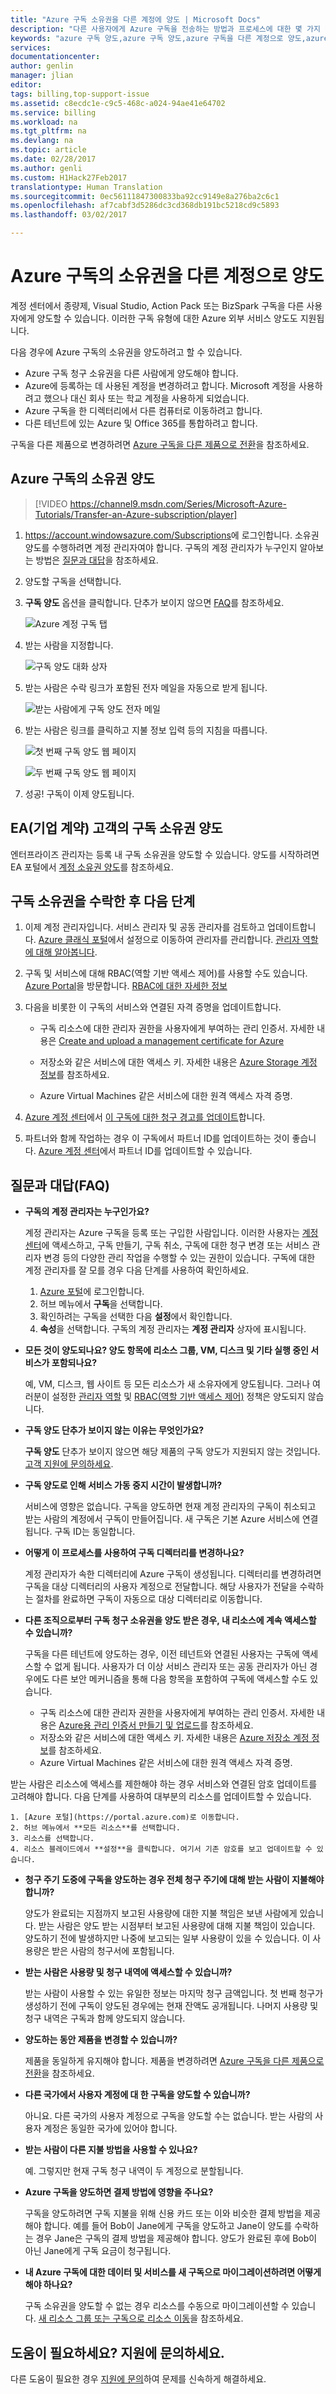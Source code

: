 ```yaml
---
title: "Azure 구독 소유권을 다른 계정에 양도 | Microsoft Docs"
description: "다른 사용자에게 Azure 구독을 전송하는 방법과 프로세스에 대한 몇 가지 질문과 대답(FAQ)을 제공합니다."
keywords: "azure 구독 양도,azure 구독 양도,azure 구독을 다른 계정으로 양도,azure 구독 소유자 변경,azure 구독을 다른 계정으로 양도"
services: 
documentationcenter: 
author: genlin
manager: jlian
editor: 
tags: billing,top-support-issue
ms.assetid: c8ecdc1e-c9c5-468c-a024-94ae41e64702
ms.service: billing
ms.workload: na
ms.tgt_pltfrm: na
ms.devlang: na
ms.topic: article
ms.date: 02/28/2017
ms.author: genli
ms.custom: H1Hack27Feb2017
translationtype: Human Translation
ms.sourcegitcommit: 0ec56111847300833ba92cc9149e8a276ba2c6c1
ms.openlocfilehash: af7cabf3d5286dc3cd368db191bc5218cd9c5893
ms.lasthandoff: 03/02/2017

---
```

# <a name="transfer-ownership-of-an-azure-subscription-to-another-account"></a>Azure 구독의 소유권을 다른 계정으로 양도

계정 센터에서 종량제, Visual Studio, Action Pack 또는 BizSpark 구독을 다른 사용자에게 양도할 수 있습니다. 이러한 구독 유형에 대한 Azure 외부 서비스 양도도 지원됩니다. 

다음 경우에 Azure 구독의 소유권을 양도하려고 할 수 있습니다.

* Azure 구독 청구 소유권을 다른 사람에게 양도해야 합니다.
* Azure에 등록하는 데 사용된 계정을 변경하려고 합니다. Microsoft 계정을 사용하려고 했으나 대신 회사 또는 학교 계정을 사용하게 되었습니다.
* Azure 구독을 한 디렉터리에서 다른 컴퓨터로 이동하려고 합니다.
* 다른 테넌트에 있는 Azure 및 Office 365를 통합하려고 합니다.

구독을 다른 제품으로 변경하려면 [Azure 구독을 다른 제품으로 전환](billing-how-to-switch-azure-offer.md)을 참조하세요. 

## <a name="transfer-ownership-of-an-azure-subscription"></a>Azure 구독의 소유권 양도
> [!VIDEO https://channel9.msdn.com/Series/Microsoft-Azure-Tutorials/Transfer-an-Azure-subscription/player]
>
>

1. <https://account.windowsazure.com/Subscriptions>에 로그인합니다. 소유권 양도를 수행하려면 계정 관리자여야 합니다. 구독의 계정 관리자가 누구인지 알아보는 방법은 [질문과 대답](#faq)을 참조하세요.

2. 양도할 구독을 선택합니다.

3. **구독 양도** 옵션을 클릭합니다. 단추가 보이지 않으면 [FAQ](#no-button)를 참조하세요.

   ![Azure 계정 구독 탭](./media/billing-subscription-transfer/image1.png)
4. 받는 사람을 지정합니다.

   ![구독 양도 대화 상자](./media/billing-subscription-transfer/image2.PNG)
5. 받는 사람은 수락 링크가 포함된 전자 메일을 자동으로 받게 됩니다.

   ![받는 사람에게 구독 양도 전자 메일](./media/billing-subscription-transfer/image3.png)
6. 받는 사람은 링크를 클릭하고 지불 정보 입력 등의 지침을 따릅니다.

   ![첫 번째 구독 양도 웹 페이지](./media/billing-subscription-transfer/image4.png)

   ![두 번째 구독 양도 웹 페이지](./media/billing-subscription-transfer/image5.png)
7. 성공! 구독이 이제 양도됩니다.

## <a name="transfer-subscription-ownership-for-enterprise-agreement-ea-customers"></a>EA(기업 계약) 고객의 구독 소유권 양도
엔터프라이즈 관리자는 등록 내 구독 소유권을 양도할 수 있습니다. 양도를 시작하려면 EA 포털에서 [계정 소유권 양도](https://ea.azure.com/helpdocs/changeAccountOwnerForASubscription)를 참조하세요.

## <a name="next-steps-after-accepting-ownership-of-a-subscription"></a>구독 소유권을 수락한 후 다음 단계
1. 이제 계정 관리자입니다. 서비스 관리자 및 공동 관리자를 검토하고 업데이트합니다. [Azure 클래식 포털](https://manage.windowsazure.com)에서 설정으로 이동하여 관리자를 관리합니다. [관리자 역할에 대해 알아봅니다](billing-add-change-azure-subscription-administrator.md).

2. 구독 및 서비스에 대해 RBAC(역할 기반 액세스 제어)를 사용할 수도 있습니다. [Azure Portal](https://portal.azure.com)을 방문합니다. [RBAC에 대한 자세한 정보](../active-directory/role-based-access-control-configure.md)

3. 다음을 비롯한 이 구독의 서비스와 연결된 자격 증명을 업데이트합니다.
   
   * 구독 리소스에 대한 관리자 권한을 사용자에게 부여하는 관리 인증서. 자세한 내용은 [Create and upload a management certificate for Azure](../cloud-services/cloud-services-certs-create.md)
   
   * 저장소와 같은 서비스에 대한 액세스 키. 자세한 내용은 [Azure Storage 계정 정보](../storage/storage-create-storage-account.md)를 참조하세요.
   
   * Azure Virtual Machines 같은 서비스에 대한 원격 액세스 자격 증명. 

4. [Azure 계정 센터](https://account.windowsazure.com/Subscriptions)에서 [이 구독에 대한 청구 경고를 업데이트](billing-set-up-alerts.md)합니다. 

5. 파트너와 함께 작업하는 경우 이 구독에서 파트너 ID를 업데이트하는 것이 좋습니다. [Azure 계정 센터](https://account.windowsazure.com/Subscriptions)에서 파트너 ID를 업데이트할 수 있습니다.

<a id="faq"></a>

## <a name="frequently-asked-questions-faq"></a>질문과 대답(FAQ)
* <a name="whoisaa"></a> **구독의 계정 관리자는 누구인가요?**

  계정 관리자는 Azure 구독을 등록 또는 구입한 사람입니다. 이러한 사용자는 [계정 센터](https://account.windowsazure.com/Home/Index)에 액세스하고, 구독 만들기, 구독 취소, 구독에 대한 청구 변경 또는 서비스 관리자 변경 등의 다양한 관리 작업을 수행할 수 있는 권한이 있습니다. 구독에 대한 계정 관리자를 잘 모를 경우 다음 단계를 사용하여 확인하세요.

  1. [Azure 포털](https://portal.azure.com)에 로그인합니다.
  2. 허브 메뉴에서 **구독**을 선택합니다.
  3. 확인하려는 구독을 선택한 다음 **설정**에서 확인합니다.
  4. **속성**을 선택합니다. 구독의 계정 관리자는 **계정 관리자** 상자에 표시됩니다.  

* **모든 것이 양도되나요? 양도 항목에 리소스 그룹, VM, 디스크 및 기타 실행 중인 서비스가 포함되나요?**

  예, VM, 디스크, 웹 사이트 등 모든 리소스가 새 소유자에게 양도됩니다. 그러나 여러분이 설정한 [관리자 역할](billing-add-change-azure-subscription-administrator.md) 및 [RBAC(역할 기반 액세스 제어)](../active-directory/role-based-access-control-configure.md) 정책은 양도되지 않습니다. 

* <a id="no-button"></a> **구독 양도 단추가 보이지 않는 이유는 무엇인가요?**

  **구독 양도** 단추가 보이지 않으면 해당 제품의 구독 양도가 지원되지 않는 것입니다. [고객 지원에 문의하세요](https://portal.azure.com/?#blade/Microsoft_Azure_Support/HelpAndSupportBlade).

* **구독 양도로 인해 서비스 가동 중지 시간이 발생합니까?**

  서비스에 영향은 없습니다. 구독을 양도하면 현재 계정 관리자의 구독이 취소되고 받는 사람의 계정에서 구독이 만들어집니다. 새 구독은 기본 Azure 서비스에 연결됩니다. 구독 ID는 동일합니다.

* **어떻게 이 프로세스를 사용하여 구독 디렉터리를 변경하나요?**

  계정 관리자가 속한 디렉터리에 Azure 구독이 생성됩니다. 디렉터리를 변경하려면 구독을 대상 디렉터리의 사용자 계정으로 전달합니다. 해당 사용자가 전달을 수락하는 절차를 완료하면 구독이 자동으로 대상 디렉터리로 이동합니다.

* **다른 조직으로부터 구독 청구 소유권을 양도 받은 경우, 내 리소스에 계속 액세스할 수 있습니까?**

  구독을 다른 테넌트에 양도하는 경우, 이전 테넌트와 연결된 사용자는 구독에 액세스할 수 없게 됩니다. 사용자가 더 이상 서비스 관리자 또는 공동 관리자가 아닌 경우에도 다른 보안 메커니즘을 통해 다음 항목을 포함하여 구독에 액세스할 수도 있습니다.

  * 구독 리소스에 대한 관리자 권한을 사용자에게 부여하는 관리 인증서. 자세한 내용은 [Azure용 관리 인증서 만들기 및 업로드](../cloud-services/cloud-services-certs-create.md)를 참조하세요.
  * 저장소와 같은 서비스에 대한 액세스 키. 자세한 내용은 [Azure 저장소 계정 정보](../storage/storage-create-storage-account.md)를 참조하세요.
  * Azure Virtual Machines 같은 서비스에 대한 원격 액세스 자격 증명.

 받는 사람은 리소스에 액세스를 제한해야 하는 경우 서비스와 연결된 암호 업데이트를 고려해야 합니다. 다음 단계를 사용하여 대부분의 리소스를 업데이트할 수 있습니다.

    1. [Azure 포털](https://portal.azure.com)로 이동합니다.
    2. 허브 메뉴에서 **모든 리소스**를 선택합니다.
    3. 리소스를 선택합니다. 
    4. 리소스 블레이드에서 **설정**을 클릭합니다. 여기서 기존 암호를 보고 업데이트할 수 있습니다.

* **청구 주기 도중에 구독을 양도하는 경우 전체 청구 주기에 대해 받는 사람이 지불해야 합니까?**

  양도가 완료되는 지점까지 보고된 사용량에 대한 지불 책임은 보낸 사람에게 있습니다. 받는 사람은 양도 받는 시점부터 보고된 사용량에 대해 지불 책임이 있습니다. 양도하기 전에 발생하지만 나중에 보고되는 일부 사용량이 있을 수 있습니다. 이 사용량은 받은 사람의 청구서에 포함됩니다.

* **받는 사람은 사용량 및 청구 내역에 액세스할 수 있습니까?**

  받는 사람이 사용할 수 있는 유일한 정보는 마지막 청구 금액입니다. 첫 번째 청구가 생성하기 전에 구독이 양도된 경우에는 현재 잔액도 공개됩니다. 나머지 사용량 및 청구 내역은 구독과 함께 양도되지 않습니다.

* **양도하는 동안 제품을 변경할 수 있습니까?**

  제품을 동일하게 유지해야 합니다. 제품을 변경하려면 [Azure 구독을 다른 제품으로 전환](billing-how-to-switch-azure-offer.md)을 참조하세요.

* **다른 국가에서 사용자 계정에 대 한 구독을 양도할 수 있습니까?**

  아니요. 다른 국가의 사용자 계정으로 구독을 양도할 수는 없습니다. 받는 사람의 사용자 계정은 동일한 국가에 있어야 합니다.

* **받는 사람이 다른 지불 방법을 사용할 수 있나요?**

  예. 그렇지만 현재 구독 청구 내역이 두 계정으로 분할됩니다.  

* **Azure 구독을 양도하면 결제 방법에 영향을 주나요?**

  구독을 양도하려면 구독 지불을 위해 신용 카드 또는 이와 비슷한 결제 방법을 제공해야 합니다. 예를 들어 Bob이 Jane에게 구독을 양도하고 Jane이 양도를 수락하는 경우 Jane은 구독의 결제 방법을 제공해야 합니다. 양도가 완료된 후에 Bob이 아닌 Jane에게 구독 요금이 청구됩니다.

* **내 Azure 구독에 대한 데이터 및 서비스를 새 구독으로 마이그레이션하려면 어떻게 해야 하나요?**

  구독 소유권을 양도할 수 없는 경우 리소스를 수동으로 마이그레이션할 수 있습니다. [새 리소스 그룹 또는 구독으로 리소스 이동](../azure-resource-manager/resource-group-move-resources.md)을 참조하세요.



## <a name="need-help-contact-support"></a>도움이 필요하세요? 지원에 문의하세요.
다른 도움이 필요한 경우 [지원에 문의](https://portal.azure.com/?#blade/Microsoft_Azure_Support/HelpAndSupportBlade)하여 문제를 신속하게 해결하세요. 



